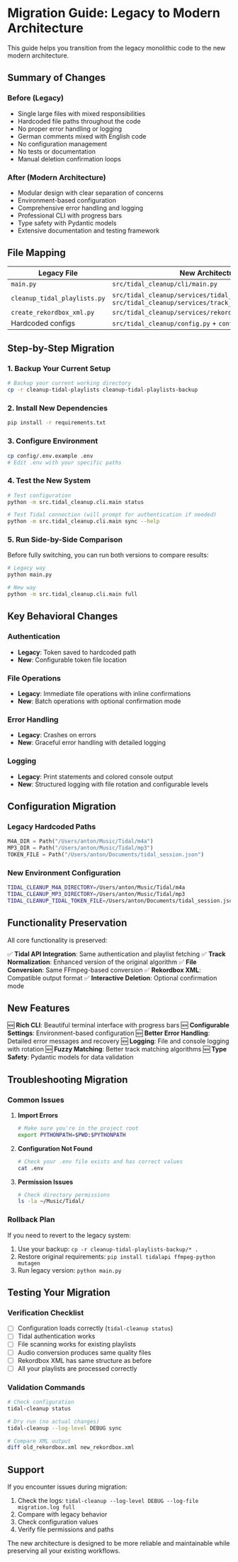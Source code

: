 # Migration Guide: Legacy to Modern Architecture

This guide helps you transition from the legacy monolithic code to the new modern architecture.

## Summary of Changes

### Before (Legacy)

- Single large files with mixed responsibilities
- Hardcoded file paths throughout the code
- No proper error handling or logging
- German comments mixed with English code
- No configuration management
- No tests or documentation
- Manual deletion confirmation loops

### After (Modern Architecture)

- Modular design with clear separation of concerns
- Environment-based configuration
- Comprehensive error handling and logging
- Professional CLI with progress bars
- Type safety with Pydantic models
- Extensive documentation and testing framework

## File Mapping

| Legacy File | New Architecture |
|-------------|------------------|
| `main.py` | `src/tidal_cleanup/cli/main.py` |
| `cleanup_tidal_playlists.py` | `src/tidal_cleanup/services/tidal_service.py` + `src/tidal_cleanup/services/track_comparison_service.py` |
| `create_rekordbox_xml.py` | `src/tidal_cleanup/services/rekordbox_service.py` |
| Hardcoded configs | `src/tidal_cleanup/config.py` + `config/.env.example` |

## Step-by-Step Migration

### 1. Backup Your Current Setup

```bash
# Backup your current working directory
cp -r cleanup-tidal-playlists cleanup-tidal-playlists-backup
```

### 2. Install New Dependencies

```bash
pip install -r requirements.txt
```

### 3. Configure Environment

```bash
cp config/.env.example .env
# Edit .env with your specific paths
```

### 4. Test the New System

```bash
# Test configuration
python -m src.tidal_cleanup.cli.main status

# Test Tidal connection (will prompt for authentication if needed)
python -m src.tidal_cleanup.cli.main sync --help
```

### 5. Run Side-by-Side Comparison

Before fully switching, you can run both versions to compare results:

```bash
# Legacy way
python main.py

# New way
python -m src.tidal_cleanup.cli.main full
```

## Key Behavioral Changes

### Authentication

- **Legacy**: Token saved to hardcoded path
- **New**: Configurable token file location

### File Operations

- **Legacy**: Immediate file operations with inline confirmations
- **New**: Batch operations with optional confirmation mode

### Error Handling

- **Legacy**: Crashes on errors
- **New**: Graceful error handling with detailed logging

### Logging

- **Legacy**: Print statements and colored console output
- **New**: Structured logging with file rotation and configurable levels

## Configuration Migration

### Legacy Hardcoded Paths

```python
M4A_DIR = Path("/Users/anton/Music/Tidal/m4a")
MP3_DIR = Path("/Users/anton/Music/Tidal/mp3")
TOKEN_FILE = Path("/Users/anton/Documents/tidal_session.json")
```

### New Environment Configuration

```bash
TIDAL_CLEANUP_M4A_DIRECTORY=/Users/anton/Music/Tidal/m4a
TIDAL_CLEANUP_MP3_DIRECTORY=/Users/anton/Music/Tidal/mp3
TIDAL_CLEANUP_TIDAL_TOKEN_FILE=/Users/anton/Documents/tidal_session.json
```

## Functionality Preservation

All core functionality is preserved:

✅ **Tidal API Integration**: Same authentication and playlist fetching
✅ **Track Normalization**: Enhanced version of the original algorithm
✅ **File Conversion**: Same FFmpeg-based conversion
✅ **Rekordbox XML**: Compatible output format
✅ **Interactive Deletion**: Optional confirmation mode

## New Features

🆕 **Rich CLI**: Beautiful terminal interface with progress bars
🆕 **Configurable Settings**: Environment-based configuration
🆕 **Better Error Handling**: Detailed error messages and recovery
🆕 **Logging**: File and console logging with rotation
🆕 **Fuzzy Matching**: Better track matching algorithms
🆕 **Type Safety**: Pydantic models for data validation

## Troubleshooting Migration

### Common Issues

1. **Import Errors**

   ```bash
   # Make sure you're in the project root
   export PYTHONPATH=$PWD:$PYTHONPATH
   ```

2. **Configuration Not Found**

   ```bash
   # Check your .env file exists and has correct values
   cat .env
   ```

3. **Permission Issues**

   ```bash
   # Check directory permissions
   ls -la ~/Music/Tidal/
   ```

### Rollback Plan

If you need to revert to the legacy system:

1. Use your backup: `cp -r cleanup-tidal-playlists-backup/* .`
2. Restore original requirements: `pip install tidalapi ffmpeg-python mutagen`
3. Run legacy version: `python main.py`

## Testing Your Migration

### Verification Checklist

- [ ] Configuration loads correctly (`tidal-cleanup status`)
- [ ] Tidal authentication works
- [ ] File scanning works for existing playlists
- [ ] Audio conversion produces same quality files
- [ ] Rekordbox XML has same structure as before
- [ ] All your playlists are processed correctly

### Validation Commands

```bash
# Check configuration
tidal-cleanup status

# Dry run (no actual changes)
tidal-cleanup --log-level DEBUG sync

# Compare XML output
diff old_rekordbox.xml new_rekordbox.xml
```

## Support

If you encounter issues during migration:

1. Check the logs: `tidal-cleanup --log-level DEBUG --log-file migration.log full`
2. Compare with legacy behavior
3. Check configuration values
4. Verify file permissions and paths

The new architecture is designed to be more reliable and maintainable while preserving all your existing workflows.
